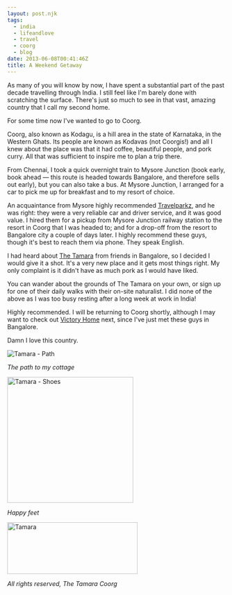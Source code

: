 ```yaml
---
layout: post.njk
tags:
  - india
  - lifeandlove
  - travel
  - coorg
  - blog
date: 2013-06-08T00:41:46Z
title: A Weekend Getaway
---
```


As many of you will know by now, I have spent a substantial part of the past decade travelling through India. I still feel like I'm barely done with scratching the surface. There's just so much to see in that vast, amazing country that I call my second home.

For some time now I've wanted to go to Coorg.

Coorg, also known as Kodagu, is a hill area in the state of Karnataka, in the Western Ghats. Its people are known as Kodavas (not Coorgis!) and all I knew about the place was that it had coffee, beautiful people, and pork curry. All that was sufficient to inspire me to plan a trip there.

From Chennai, I took a quick overnight train to Mysore Junction (book early, book ahead — this route is headed towards Bangalore, and therefore sells out early), but you can also take a bus. At Mysore Junction, I arranged for a car to pick me up for breakfast and to my resort of choice.

An acquaintance from Mysore highly recommended [Travelparkz](http://www.travelparkz.com/car/script/carpackages.php), and he was right: they were a very reliable car and driver service, and it was good value. I hired them for a pickup from Mysore Junction railway station to the resort in Coorg that I was headed to; and for a drop-off from the resort to Bangalore city a couple of days later. I highly recommend these guys, though it's best to reach them via phone. They speak English.

I had heard about [The Tamara](http://www.thetamara.com) from friends in Bangalore, so I decided I would give it a shot. It's a very new place and it gets most things right. My only complaint is it didn't have as much pork as I would have liked.

You can wander about the grounds of The Tamara on your own, or sign up for one of their daily walks with their on-site naturalist. I did none of the above as I was too busy resting after a long week at work in India!

Highly recommended. I will be returning to Coorg shortly, although I may want to check out  [Victory Home](http://victoryhome.net) next, since I've just met these guys in Bangalore.

Damn I love this country.

<img src="http://res.cloudinary.com/dmchbvarm/image/upload/c_crop,h_396,w_396,x_122,y_0/h_290,w_290/v1456562807/1368998867_njqazo.jpg" alt="Tamara - Path" class="alignright size-thumbnail wp-image-721" />

_The path to my cottage_



<img src="http://res.cloudinary.com/dmchbvarm/image/upload/c_crop,h_640,w_640,x_0,y_0/h_290,w_290/v1456562805/1368554678_cruufw.jpg" alt="Tamara - Shoes" width="290" height="290" class="alignright size-thumbnail wp-image-722" />

_Happy feet_



<img src="http://res.cloudinary.com/dmchbvarm/image/upload/h_119,w_300/v1456562803/tamara_xtu4zc.jpg" alt="Tamara" width="300" height="119" class="alignright size-medium wp-image-732" />

_All rights reserved, The Tamara Coorg_
